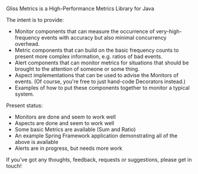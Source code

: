 Gliss Metrics is a High-Performance Metrics Library for Java

The intent is to provide:
* Monitor components that can measure the occurrence of very-high-frequency events with accuracy but also minimal concurrency overhead.
* Metric components that can build on the basic frequency counts to present more complex information, e.g. ratios of bad events.
* Alert components that can monitor metrics for situations that should be brought to the attention of someone or some thing.
* Aspect implementations that can be used to advise the Monitors of events. (Of course, you're free to just hand-code Decorators instead.)
* Examples of how to put these components together to monitor a typical system.

Present status:
* Monitors are done and seem to work well
* Aspects are done and seem to work well
* Some basic Metrics are available (Sum and Ratio)
* An example Spring Framework application demonstrating all of the above is available
* Alerts are in progress, but needs more work

If you've got any thoughts, feedback, requests or suggestions, please get in touch!
